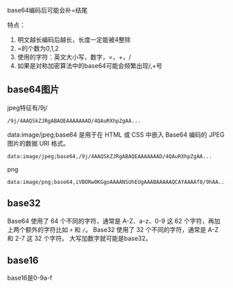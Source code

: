base64编码后可能会补=结尾

特点：
1. 明文越长编码后越长，长度一定能被4整除
2. =的个数为0,1,2
3. 使用的字符：英文大小写，数字，=，+，/
4. 如果是对称加密算法中的base64可能会频繁出现/,+号

## **base64图片**
jpeg特征有/9j/
```
/9j/4AAQSkZJRgABAQEAAAAAAAD/4QAuRXhpZgAA...
```
data:image/jpeg;base64 是用于在 HTML 或 CSS 中嵌入 Base64 编码的 JPEG 图片的数据 URI 格式。
```  
data:image/jpeg;base64,/9j/4AAQSkZJRgABAQEAAAAAAAD/4QAuRXhpZgAA...
```
png
```
data:image/png;base64,iVBORw0KGgoAAAANSUhEUgAAABAAAAAQCAYAAAAf8/9hAA....
```

## **base32**
 Base64 使用了 64 个不同的字符，通常是 A-Z、a-z、0-9 这 62 个字符，再加上两个额外的字符比如 `+` 和 `/`。
 Base32 使用了 32 个不同的字符，通常是 A-Z 和 2-7 这 32 个字符。
大写加数字就可能是base32。

## **base16**
base16是0-9a-f


